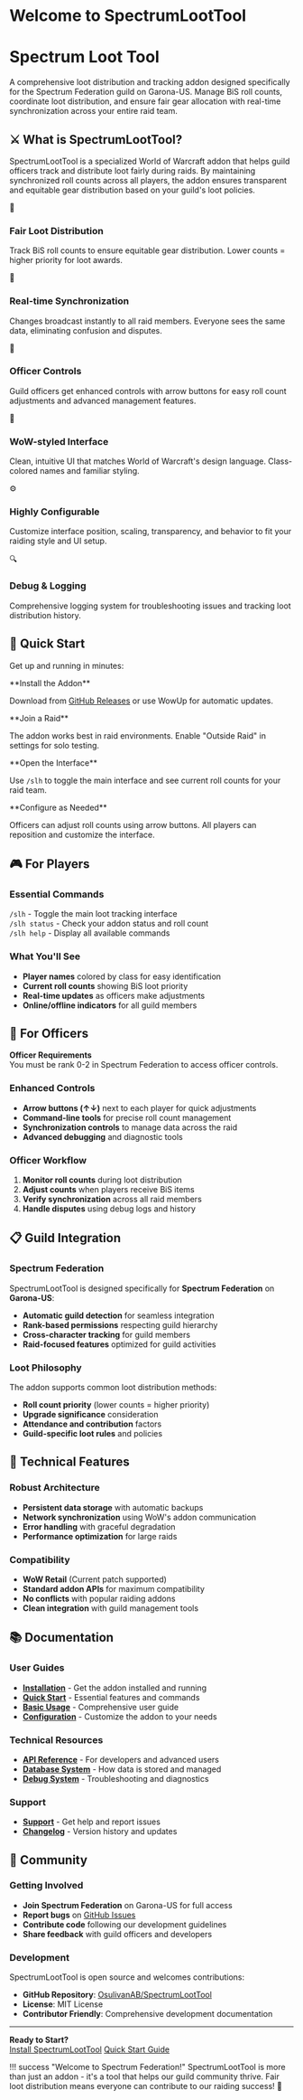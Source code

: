 # Welcome to SpectrumLootTool

<div class="hero-banner">
<h1>Spectrum Loot Tool</h1>
<p>A comprehensive loot distribution and tracking addon designed specifically for the Spectrum Federation guild on Garona-US. Manage BiS roll counts, coordinate loot distribution, and ensure fair gear allocation with real-time synchronization across your entire raid team.</p>
</div>

## ⚔️ What is SpectrumLootTool?

SpectrumLootTool is a specialized World of Warcraft addon that helps guild officers track and distribute loot fairly during raids. By maintaining synchronized roll counts across all players, the addon ensures transparent and equitable gear distribution based on your guild's loot policies.

<div class="feature-grid">

<div class="feature-card">
<div class="icon">🎯</div>
<h3>Fair Loot Distribution</h3>
<p>Track BiS roll counts to ensure equitable gear distribution. Lower counts = higher priority for loot awards.</p>
</div>

<div class="feature-card">
<div class="icon">🔄</div>
<h3>Real-time Synchronization</h3>
<p>Changes broadcast instantly to all raid members. Everyone sees the same data, eliminating confusion and disputes.</p>
</div>

<div class="feature-card">
<div class="icon">👑</div>
<h3>Officer Controls</h3>
<p>Guild officers get enhanced controls with arrow buttons for easy roll count adjustments and advanced management features.</p>
</div>

<div class="feature-card">
<div class="icon">🎨</div>
<h3>WoW-styled Interface</h3>
<p>Clean, intuitive UI that matches World of Warcraft's design language. Class-colored names and familiar styling.</p>
</div>

<div class="feature-card">
<div class="icon">⚙️</div>
<h3>Highly Configurable</h3>
<p>Customize interface position, scaling, transparency, and behavior to fit your raiding style and UI setup.</p>
</div>

<div class="feature-card">
<div class="icon">🔍</div>
<h3>Debug & Logging</h3>
<p>Comprehensive logging system for troubleshooting issues and tracking loot distribution history.</p>
</div>

</div>

## 🚀 Quick Start

Get up and running in minutes:

<div class="install-steps">

<div class="install-step">
**Install the Addon**

Download from [GitHub Releases](https://github.com/OsulivanAB/SpectrumLootTool/releases) or use WowUp for automatic updates.
</div>

<div class="install-step">
**Join a Raid**

The addon works best in raid environments. Enable "Outside Raid" in settings for solo testing.
</div>

<div class="install-step">
**Open the Interface**

Use `/slh` to toggle the main interface and see current roll counts for your raid team.
</div>

<div class="install-step">
**Configure as Needed**

Officers can adjust roll counts using arrow buttons. All players can reposition and customize the interface.
</div>

</div>

## 🎮 For Players

### Essential Commands

<div class="command-example">
<code>/slh</code> - Toggle the main loot tracking interface
</div>

<div class="command-example">
<code>/slh status</code> - Check your addon status and roll count
</div>

<div class="command-example">
<code>/slh help</code> - Display all available commands
</div>

### What You'll See

- **Player names** colored by class for easy identification
- **Current roll counts** showing BiS loot priority
- **Real-time updates** as officers make adjustments
- **Online/offline indicators** for all guild members

## 👑 For Officers

<div class="guild-info">
<strong>Officer Requirements</strong><br>
You must be <span class="guild-rank officer">rank 0-2</span> in <span class="guild-name">Spectrum Federation</span> to access officer controls.
</div>

### Enhanced Controls

- **Arrow buttons (↑↓)** next to each player for quick adjustments
- **Command-line tools** for precise roll count management
- **Synchronization controls** to manage data across the raid
- **Advanced debugging** and diagnostic tools

### Officer Workflow

1. **Monitor roll counts** during loot distribution
2. **Adjust counts** when players receive BiS items
3. **Verify synchronization** across all raid members
4. **Handle disputes** using debug logs and history

## 📋 Guild Integration

### Spectrum Federation

SpectrumLootTool is designed specifically for **Spectrum Federation** on **Garona-US**:

- **Automatic guild detection** for seamless integration
- **Rank-based permissions** respecting guild hierarchy
- **Cross-character tracking** for guild members
- **Raid-focused features** optimized for guild activities

### Loot Philosophy

The addon supports common loot distribution methods:
- **Roll count priority** (lower counts = higher priority)
- **Upgrade significance** consideration
- **Attendance and contribution** factors
- **Guild-specific loot rules** and policies

## 🔧 Technical Features

### Robust Architecture
- **Persistent data storage** with automatic backups
- **Network synchronization** using WoW's addon communication
- **Error handling** with graceful degradation
- **Performance optimization** for large raids

### Compatibility
- **WoW Retail** (Current patch supported)
- **Standard addon APIs** for maximum compatibility
- **No conflicts** with popular raiding addons
- **Clean integration** with guild management tools

## 📚 Documentation

### User Guides
- **[Installation](installation.md)** - Get the addon installed and running
- **[Quick Start](quick-start.md)** - Essential features and commands
- **[Basic Usage](user-guide/basic-usage.md)** - Comprehensive user guide
- **[Configuration](configuration.md)** - Customize the addon to your needs

### Technical Resources
- **[API Reference](api-reference.md)** - For developers and advanced users
- **[Database System](database.md)** - How data is stored and managed
- **[Debug System](debug.md)** - Troubleshooting and diagnostics

### Support
- **[Support](support.md)** - Get help and report issues
- **[Changelog](changelog.md)** - Version history and updates

## 🤝 Community

### Getting Involved

- **Join Spectrum Federation** on Garona-US for full access
- **Report bugs** on [GitHub Issues](https://github.com/OsulivanAB/SpectrumLootTool/issues)
- **Contribute code** following our development guidelines
- **Share feedback** with guild officers and developers

### Development

SpectrumLootTool is open source and welcomes contributions:
- **GitHub Repository**: [OsulivanAB/SpectrumLootTool](https://github.com/OsulivanAB/SpectrumLootTool)
- **License**: MIT License
- **Contributor Friendly**: Comprehensive development documentation

---

<div class="guild-info">
<strong>Ready to Start?</strong><br>
<a href="installation.md" class="wow-button">Install SpectrumLootTool</a>
<a href="quick-start.md" class="wow-button">Quick Start Guide</a>
</div>

!!! success "Welcome to Spectrum Federation!"
    SpectrumLootTool is more than just an addon - it's a tool that helps our guild community thrive. Fair loot distribution means everyone can contribute to our raiding success! 🎲
